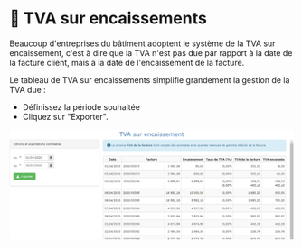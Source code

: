 # 📎 TVA sur encaissements

Beaucoup d'entreprises du bâtiment adoptent le système de la TVA sur encaissement, c'est à dire que la TVA n'est pas due par rapport à la date de la facture client, mais à la date de l'encaissement de la facture.

Le tableau de TVA sur encaissements simplifie grandement la gestion de la TVA due :

* Définissez la période souhaitée
* Cliquez sur "Exporter".

![](<../../.gitbook/assets/capture (15).png>)
